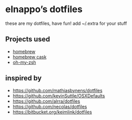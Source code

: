 # elnappo’s dotfiles
these are my dotfiles, have fun!
add ~/.extra for your stuff

## Projects used
* [homebrew](https://github.com/Homebrew/homebrew)
* [homebrew cask](https://github.com/phinze/homebrew-cask)
* [oh-my-zsh](https://github.com/robbyrussell/oh-my-zsh)

## inspired by
* https://github.com/mathiasbynens/dotfiles
* https://github.com/kevinSuttle/OSXDefaults
* https://github.com/alrra/dotfiles
* https://github.com/necolas/dotfiles
* https://bitbucket.org/keimlink/dotfiles
